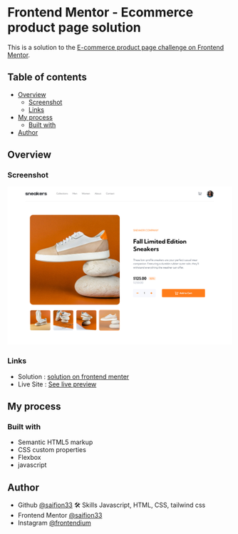 # Frontend Mentor - Ecommerce product page solution

This is a solution to the [E-commerce product page challenge on Frontend Mentor](https://www.frontendmentor.io/challenges/ecommerce-product-page-UPsZ9MJp6).

## Table of contents
- [Overview](#overview)
  - [Screenshot](#screenshot)
  - [Links](#links)
- [My process](#my-process)
  - [Built with](#built-with)
- [Author](#author)

## Overview

### Screenshot

![ecommerce product page screenshot](https://github.com/saifion33/ecommerce-product-page/blob/master/screenshot/Screenshot%202022-03-28%20at%2023-56-49%20E-commerce%20product%20page.png)



### Links

- Solution : [solution on frontend menter](https://your-solution-url.com)
- Live Site : [See live preview](https://saifion33.github.io/ecommerce-product-page/)

## My process

### Built with

- Semantic HTML5 markup
- CSS custom properties
- Flexbox
- javascript

## Author
- Github [@saifion33](https://github.com/saifion33)
 🛠 Skills
  Javascript, HTML, CSS, tailwind css
- Frontend Mentor [@saifion33](https://www.frontendmentor.io/profile/mxplayerofficial)
- Instagram [@frontendium](https://instagram.com/frontendium/)
